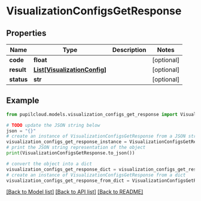 # VisualizationConfigsGetResponse


## Properties

Name | Type | Description | Notes
------------ | ------------- | ------------- | -------------
**code** | **float** |  | [optional] 
**result** | [**List[VisualizationConfig]**](VisualizationConfig.md) |  | [optional] 
**status** | **str** |  | [optional] 

## Example

```python
from pupilcloud.models.visualization_configs_get_response import VisualizationConfigsGetResponse

# TODO update the JSON string below
json = "{}"
# create an instance of VisualizationConfigsGetResponse from a JSON string
visualization_configs_get_response_instance = VisualizationConfigsGetResponse.from_json(json)
# print the JSON string representation of the object
print(VisualizationConfigsGetResponse.to_json())

# convert the object into a dict
visualization_configs_get_response_dict = visualization_configs_get_response_instance.to_dict()
# create an instance of VisualizationConfigsGetResponse from a dict
visualization_configs_get_response_from_dict = VisualizationConfigsGetResponse.from_dict(visualization_configs_get_response_dict)
```
[[Back to Model list]](../README.md#documentation-for-models) [[Back to API list]](../README.md#documentation-for-api-endpoints) [[Back to README]](../README.md)


